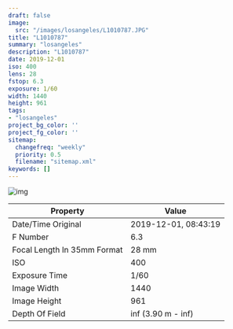```yaml
---
draft: false
image:
  src: "/images/losangeles/L1010787.JPG"
title: "L1010787"
summary: "losangeles"
description: "L1010787"
date: 2019-12-01
iso: 400
lens: 28
fstop: 6.3
exposure: 1/60
width: 1440
height: 961
tags:
- "losangeles"
project_bg_color: ''
project_fg_color: ''
sitemap:
  changefreq: "weekly"
  priority: 0.5
  filename: "sitemap.xml"
keywords: []
---
```


![img](/images/losangeles/L1010787.JPG)


Property | Value
---------|------
Date/Time Original              | 2019-12-01, 08:43:19
F Number                        | 6.3
Focal Length In 35mm Format     | 28 mm
ISO                             | 400
Exposure Time                   | 1/60
Image Width                     | 1440
Image Height                    | 961
Depth Of Field                  | inf (3.90 m - inf)
